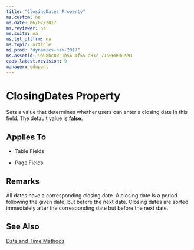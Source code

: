 ```yaml
---
title: "ClosingDates Property"
ms.custom: na
ms.date: 06/07/2017
ms.reviewer: na
ms.suite: na
ms.tgt_pltfrm: na
ms.topic: article
ms.prod: "dynamics-nav-2017"
ms.assetid: 9a98bc80-1b56-4f55-a31c-71a0609b9991
caps.latest.revision: 9
manager: edupont
---
```

# ClosingDates Property
Sets a value that determines whether users can enter a closing date in this field. The default value is **false**.  
  
## Applies To  
  
-   Table Fields  
  
-   Page Fields  
  
## Remarks  
 All dates have a corresponding closing date. A closing date is a period following the given date, but before the next date. Closing dates are sorted immediately after the corresponding date but before the next date.  
  
 <!-- For fields, this property only applies to [Date and Time Methods](date-and-time-methods.md).  -->
  
## See Also  
 [Date and Time Methods](../methods/devenv-date-and-time-methods.md)